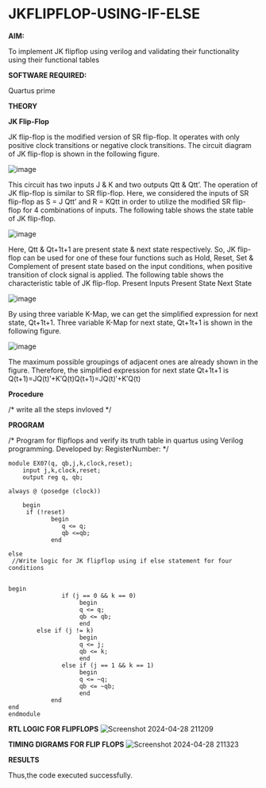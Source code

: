 # JKFLIPFLOP-USING-IF-ELSE

**AIM:** 

To implement  JK flipflop using verilog and validating their functionality using their functional tables

**SOFTWARE REQUIRED:**

Quartus prime

**THEORY**

**JK Flip-Flop**

JK flip-flop is the modified version of SR flip-flop. It operates with only positive clock transitions or negative clock transitions. The circuit diagram of JK flip-flop is shown in the following figure.

![image](https://github.com/naavaneetha/JKFLIPFLOP-USING-IF-ELSE/assets/154305477/a649c30b-232b-4558-b188-fd6c09845180)


This circuit has two inputs J & K and two outputs Qtt & Qtt’. The operation of JK flip-flop is similar to SR flip-flop. Here, we considered the inputs of SR flip-flop as S = J Qtt’ and R = KQtt in order to utilize the modified SR flip-flop for 4 combinations of inputs. The following table shows the state table of JK flip-flop.

![image](https://github.com/naavaneetha/JKFLIPFLOP-USING-IF-ELSE/assets/154305477/c4360742-e8a8-4937-b089-c46c0433f9a3)

 
Here, Qtt & Qt+1t+1 are present state & next state respectively. So, JK flip-flop can be used for one of these four functions such as Hold, Reset, Set & Complement of present state based on the input conditions, when positive transition of clock signal is applied. The following table shows the characteristic table of JK flip-flop. Present Inputs Present State Next State
 
![image](https://github.com/naavaneetha/JKFLIPFLOP-USING-IF-ELSE/assets/154305477/6c275261-a6d5-4c37-a3a7-1e88ca11c4cd)

By using three variable K-Map, we can get the simplified expression for next state, Qt+1t+1. Three variable K-Map for next state, Qt+1t+1 is shown in the following figure.
 
![image](https://github.com/naavaneetha/JKFLIPFLOP-USING-IF-ELSE/assets/154305477/5174f41b-0ce0-4329-a372-6d1943ea6673)

The maximum possible groupings of adjacent ones are already shown in the figure. Therefore, the simplified expression for next state Qt+1t+1 is Q(t+1)=JQ(t)′+K′Q(t)Q(t+1)=JQ(t)′+K′Q(t)

**Procedure**

/* write all the steps invloved */

**PROGRAM**

/* Program for flipflops and verify its truth table in quartus using Verilog programming. Developed by: RegisterNumber:
*/
```
module EX07(q, qb,j,k,clock,reset);
    input j,k,clock,reset;
    output reg q, qb;
	 
always @ (posedge (clock))

    begin 
	 if (!reset)
            begin
               q <= q;
               qb <=qb;
            end   
        
else
 //Write logic for JK flipflop using if else statement for four conditions


begin
               if (j == 0 && k == 0)
                    begin
                    q <= q;
                    qb <= qb;
                    end 
		else if (j != k)
                    begin
                    q <= j;
                    qb <= k;
                    end
               else if (j == 1 && k == 1) 
                    begin 
                    q <= ~q; 
                    qb <= ~qb; 
                    end 
            end
end  
endmodule
```
**RTL LOGIC FOR FLIPFLOPS**
![Screenshot 2024-04-28 211209](https://github.com/keziahhhf/JKFLIPFLOP-USING-IF-ELSE/assets/155235704/deb9ea3d-5b3c-438f-9f86-55a288696b6a)


**TIMING DIGRAMS FOR FLIP FLOPS**
![Screenshot 2024-04-28 211323](https://github.com/keziahhhf/JKFLIPFLOP-USING-IF-ELSE/assets/155235704/e872e0f9-b75b-4702-ba94-004af4c7fa0f)



**RESULTS**

 Thus,the code executed successfully.
